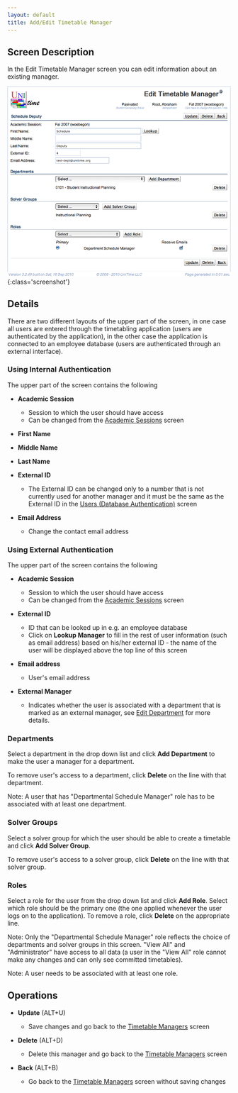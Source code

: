 ```yaml
---
layout: default
title: Add/Edit Timetable Manager
---
```



## Screen Description

In the Edit Timetable Manager screen you can edit information about an existing manager.

![Edit Timetable Manager](images/edit-timetable-manager-1.png){:class='screenshot'}

## Details

There are two different layouts of the upper part of the screen, in one case all users are entered through the timetabling application (users are authenticated by the application), in the other case the application is connected to an employee database (users are authenticated through an external interface).

### Using Internal Authentication

The upper part of the screen contains the following

* **Academic Session**
	* Session to which the user should have access
	* Can be changed from the [Academic Sessions](academic-sessions) screen

* **First Name**

* **Middle Name**

* **Last Name**

* **External ID**
	* The External ID can be changed only to a number that is not currently used for another manager and it must be the same as the External ID in the [Users (Database Authentication)](https://sites.google.com/a/unitime.org/help/Users_%28Database_Authentication%29) screen

* **Email Address**
	* Change the contact email address

### Using External Authentication

The upper part of the screen contains the following

* **Academic Session**
	* Session to which the user should have access
	* Can be changed from the [Academic Sessions](academic-sessions) screen

* **External ID**
	* ID that can be looked up in e.g. an employee database
	* Click on **Lookup Manager** to fill in the rest of user information (such as email address) based on his/her external ID - the name of the user will be displayed above the top line of this screen

* **Email address**
	* User's email address

* **External Manager**
	* Indicates whether the user is associated with a department that is marked as an external manager, see [Edit Department](edit-department) for more details.

### Departments

Select a department in the drop down list and click **Add Department** to make the user a manager for a department.

To remove user's access to a department, click **Delete** on the line with that department.

Note: A user that has "Departmental Schedule Manager" role has to be associated with at least one department.

### Solver Groups

Select a solver group for which the user should be able to create a timetable and click **Add Solver Group**.

To remove user's access to a solver group, click **Delete** on the line with that solver group.

### Roles

Select a role for the user from the drop down list and click **Add Role**. Select which role should be the primary one (the one applied whenever the user logs on to the application). To remove a role, click **Delete** on the appropriate line.

Note: Only the "Departmental Schedule Manager" role reflects the choice of departments and solver groups in this screen. "View All" and "Administrator" have access to all data (a user in the "View All" role cannot make any changes and can only see committed timetables).

Note: A user needs to be associated with at least one role.

## Operations

* **Update** (ALT+U)
	* Save changes and go back to the [Timetable Managers](timetable-managers) screen

* **Delete** (ALT+D)
	* Delete this manager and go back to the [Timetable Managers](timetable-managers) screen

* **Back** (ALT+B)
	* Go back to the [Timetable Managers](timetable-managers) screen without saving changes

